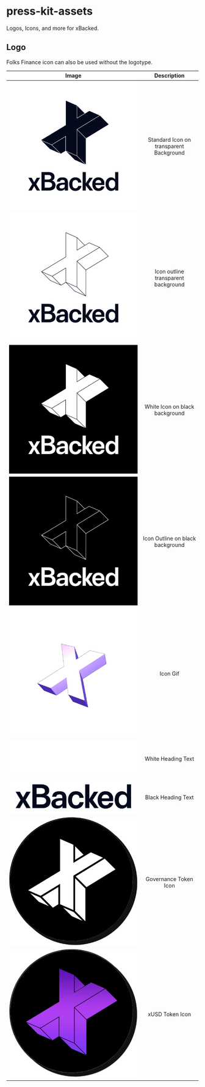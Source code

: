 # press-kit-assets
Logos, Icons, and more for xBacked.

<h2> Logo </h2>

Folks Finance icon can also be used without the logotype.

Image | Description 
:----: | :----:
![](./XBACKED_STACKED_MONO_1[RGB].png) | Standard Icon on transparent Background
![](./XBACKED_STACKED_MONO_2[RGB].png) | Icon outline transparent background
![](./XBACKED_STACKED_REV_1[RGB].png) | White Icon on black background
![](./XBACKED_STACKED_REV_2[RGB].png) | Icon Outline on black background
![](./XBCKD-Icon-Animated.gif)  | Icon Gif
![](font/XBACKED_LOGOTYPE_REV_[RGB].png) | White Heading Text
![](font/XBACKED_LOGOTYPE_MONO_[RGB].png) | Black Heading Text
![](Icons/gov-token.png) | Governance Token Icon
![](Icons/xusd-icon.png) | xUSD Token Icon
